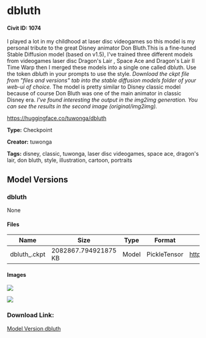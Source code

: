 # dbluth

#### Civit ID: 1074

<p>I played a lot in my childhood at laser disc videogames so this model is my personal tribute to the great Disney animator Don Bluth.This is a fine-tuned Stable Diffusion model (based on v1.5), I've trained three different models from videogames laser disc Dragon's Lair , Space Ace and Dragon's Lair II Time Warp then I merged these models into a single one called dbluth. Use the token <em>dbluth</em> in your prompts to use the style. <em>Download the ckpt file from "files and versions" tab into the stable diffusion models folder of your web-ui of choice.</em> The model is pretty similar to Disney classic model because of course Don Bluth was one of the main animator in classic Disney era. <em>I've found interesting the output in the img2img generation. You can see the results in the second image (original/img2img).</em></p><p><a href="https://huggingface.co/tuwonga/dbluth" rel="ugc" target="_blank">https://huggingface.co/tuwonga/dbluth</a></p>

**Type:** Checkpoint

**Creator:** tuwonga

**Tags:** disney, classic, tuwonga, laser disc videogames, space ace, dragon's lair, don bluth, style, illustration, cartoon, portraits

## Model Versions

### dbluth

None

#### Files

| Name | Size | Type | Format | Download Url | AutoV1 | AutoV2 | SHA256 | CRC32 | BLAKE3 |
| --- | --- | --- | --- | --- | --- | --- | --- | --- | --- |
| dbluth_.ckpt | 2082867.794921875 KB | Model | PickleTensor | https://civitai.com/api/download/models/1053 | 1F258730 | 82589A0A2A | 82589A0A2A024C89E457F89DA76A5F1A59E2BBCD8D47129DD885767C53DB495F | 511C01F3 | 32CD140BB77D660A82F04A7622A0BB2D18E4C3C0EEBCC5072BF9BDBE0E2F5005 |

#### Images

<p><img src="https://image.civitai.com/xG1nkqKTMzGDvpLrqFT7WA/6e35d5c2-82ac-4737-ec50-740856261f00/width=450/8588.jpeg" /></p>

<p><img src="https://image.civitai.com/xG1nkqKTMzGDvpLrqFT7WA/8b3f2bfe-0f6d-4fe7-1899-adc2fdd13000/width=450/8589.jpeg" /></p>

### Download Link:

[Model Version dbluth](https://civitai.com/api/download/models/1053)

